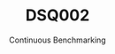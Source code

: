 ---
layout: default
title: DSQ002
subtitle: Continuous Benchmarking
selected: TPC-DS
expanded: Benchmarking
benchmark: /individual_results/DSQ002.html
---